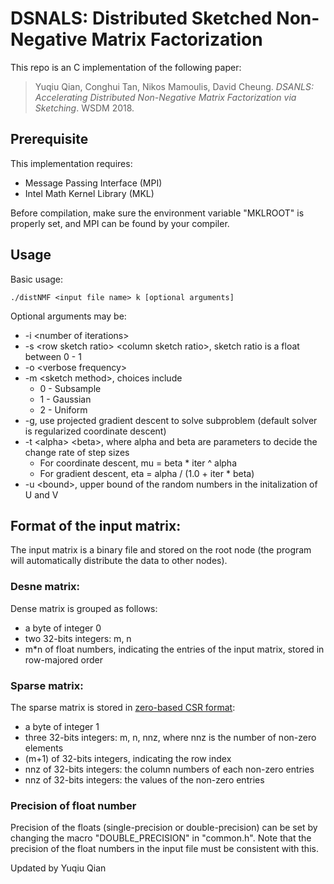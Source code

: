 # DSNALS: Distributed Sketched Non-Negative Matrix Factorization

This repo is an C implementation of the following paper:

> Yuqiu Qian, Conghui Tan, Nikos Mamoulis, David Cheung. *DSANLS: Accelerating Distributed Non-Negative Matrix
Factorization via Sketching*. WSDM 2018.


## Prerequisite
This implementation requires:
- Message Passing Interface (MPI)
- Intel Math Kernel Library (MKL)

Before compilation, make sure the environment variable "MKLROOT" is properly set, and MPI can be found by your compiler.


## Usage

Basic usage:
```
./distNMF <input file name> k [optional arguments]
```

Optional arguments may be:
- -i \<number of iterations>
- -s \<row sketch ratio> \<column sketch ratio>, sketch ratio is a float between 0 - 1
- -o \<verbose frequency>
- -m \<sketch method>, choices include
  - 0 - Subsample
  - 1 - Gaussian
  - 2 - Uniform
- -g, use projected gradient descent to solve subproblem (default solver is regularized coordinate descent)
- -t \<alpha> \<beta>, where alpha and beta are parameters to decide the change rate of step sizes
  - For coordinate descent, mu = beta * iter ^ alpha
  - For gradient descent, eta = alpha / (1.0 + iter * beta)
- -u \<bound>, upper bound of the random numbers in the initalization of U and V


## Format of the input matrix:
The input matrix is a binary file and stored on the root node (the program will automatically distribute the data to other nodes).

### Desne matrix:
Dense matrix is grouped as follows:
- a byte of integer 0
- two 32-bits integers: m, n
- m\*n of float numbers, indicating the entries of the input matrix, stored in row-majored order

### Sparse matrix:
The sparse matrix is stored in [zero-based CSR format](https://software.intel.com/en-us/node/599835):
- a byte of integer 1
- three 32-bits integers: m, n, nnz, where nnz is the number of non-zero elements
- (m+1) of 32-bits integers, indicating the row index
- nnz of 32-bits integers: the column numbers of each non-zero entries
- nnz of 32-bits integers: the values of the non-zero entries

### Precision of float number
Precision of the floats (single-precision or double-precision) can be set by changing the macro "DOUBLE_PRECISION" in "common.h". Note that the precision of the float numbers in the input file must be consistent with this.


Updated by Yuqiu Qian
